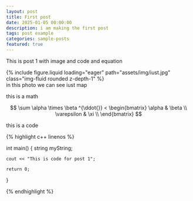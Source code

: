```yaml
---
layout: post
title: First post
date: 2025-01-05 00:00:00
description: i am making the first post
tags: post example
categories: sample-posts
featured: true
---
```


This is post 1 with image and code and equation


<div class="row mt-3">
    <div class="col-sm mt-3 mt-md-0">
        {% include figure.liquid loading="eager" path="assets/img/iust.jpg" class="img-fluid rounded z-depth-1" %}
    </div>
</div>
<div class="caption">
    in this photo we can see iust map
</div>



this is a math 


$$
\sum \alpha \times \beta ^{\ddot{}} < \begin{bmatrix}
\alpha  & \beta  \\
\varepsilon  & \xi  \\
\end{bmatrix}
$$



this is a code  



{% highlight c++ linenos %}

int main()
{
    string myString;

    cout << "This is code for post 1";

    return 0;

}

{% endhighlight %}
